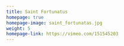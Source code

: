 ```yaml
---
title: Saint Fortunatus
homepage: true
homepage-image: saint_fortunatas.jpg
weight: 5
homepage-link: https://vimeo.com/151545203
---
```


